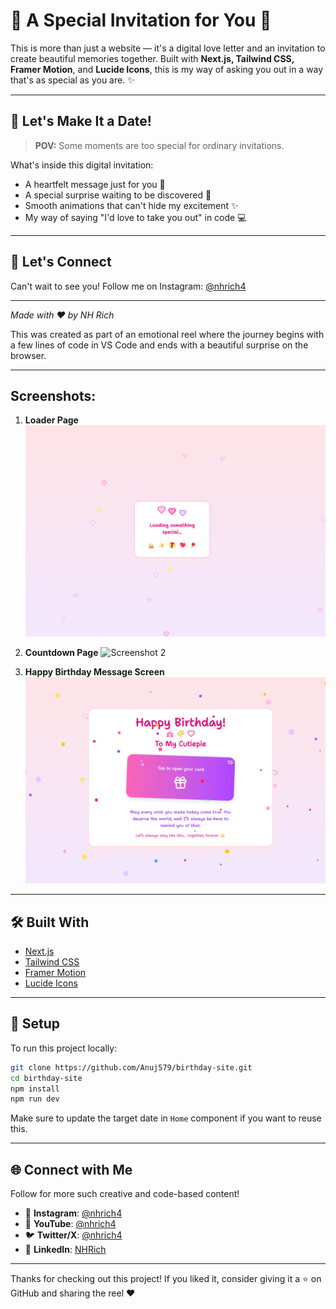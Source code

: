 # 💌 A Special Invitation for You 💝

This is more than just a website — it's a digital love letter and an invitation to create beautiful memories together. Built with **Next.js, Tailwind CSS, Framer Motion**, and **Lucide Icons**, this is my way of asking you out in a way that's as special as you are. ✨

---

## 💖 Let's Make It a Date!

> **POV:** Some moments are too special for ordinary invitations.

What's inside this digital invitation:

- A heartfelt message just for you 💌
- A special surprise waiting to be discovered 🎁
- Smooth animations that can't hide my excitement ✨
- My way of saying "I'd love to take you out" in code 💻

---

## 📸 Let's Connect

Can't wait to see you! Follow me on Instagram: [@nhrich4](https://www.instagram.com/nhrich4/)

---

*Made with ❤️ by NH Rich*

This was created as part of an emotional reel where the journey begins with a few lines of code in VS Code and ends with a beautiful surprise on the browser.

---

## Screenshots:

1. **Loader Page**
   ![Screenshot 1](./public/ss1.png)

2. **Countdown Page**
   ![Screenshot 2](./public/ss2.png)

3. **Happy Birthday Message Screen**
   ![Screenshot 3](./public/ss3.png)

---

## 🛠️ Built With

- [Next.js](https://nextjs.org/)
- [Tailwind CSS](https://tailwindcss.com/)
- [Framer Motion](https://www.framer.com/motion/)
- [Lucide Icons](https://lucide.dev/)

---

## 🔧 Setup

To run this project locally:

```bash
git clone https://github.com/Anuj579/birthday-site.git
cd birthday-site
npm install
npm run dev
```

Make sure to update the target date in `Home` component if you want to reuse this.

---

## 🌐 Connect with Me

Follow for more such creative and code-based content!

- 📸 **Instagram**: [@nhrich4](https://instagram.com/nhrich4)
- 🎥 **YouTube**: [@nhrich4](https://youtube.com/@nhrich4)
- 🐦 **Twitter/X**: [@nhrich4](https://twitter.com/nhrich4)
- 💼 **LinkedIn**: [NHRich](https://linkedin.com/in/nhrich4)

---

Thanks for checking out this project! If you liked it, consider giving it a ⭐️ on GitHub and sharing the reel ❤️
